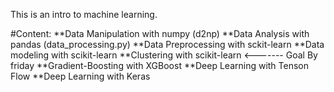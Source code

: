 This is an intro to machine learning.

#Content:
**Data Manipulation with numpy (d2np)
**Data Analysis with pandas (data_processing.py)
**Data Preprocessing with sckit-learn
**Data modeling with scikit-learn 
**Clustering with scikit-learn   <------- Goal By friday
**Gradient-Boosting with XGBoost
**Deep Learning with Tenson Flow
**Deep Learning with Keras
